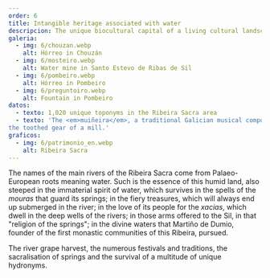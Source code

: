 ```yaml
---
order: 6
title: Intangible heritage associated with water
descripcion: The unique biocultural capital of a living cultural landscape and the intangible heritage associated with water culture.
galeria:
  - img: 6/chouzan.webp
    alt: Hórreo in Chouzán
  - img: 6/mosteiro.webp
    alt: Water mine in Santo Estevo de Ribas de Sil
  - img: 6/pombeiro.webp
    alt: Hórreo in Pombeiro
  - img: 6/preguntoiro.webp
    alt: Fountain in Pombeiro
datos:
  - texto: 1,020 unique toponyms in the Ribeira Sacra area
  - texto: 'The <em>muiñeira</em>, a traditional Galician musical composition, has a 6/8 beat that was created from
the toothed gear of a mill.'
graficos:
  - img: 6/patrimonio_en.webp
    alt: Ribeira Sacra
---
```


The names of the main rivers of the Ribeira Sacra come from Palaeo-European roots meaning water. Such is the essence of this humid land, also steeped in the immaterial spirit of water, which survives in the spells of the _mouras_ that guard its springs; in the fiery treasures, which will always end up submerged in the river; in the love of its people for the _xacias_, which dwell in the deep wells of the rivers; in those arms offered to the Sil, in that "religion of the springs"; in the divine waters that Martiño de Dumio, founder of the first monastic communities of this Ribeira, pursued.

The river grape harvest, the numerous festivals and traditions, the sacralisation of springs and the survival of a multitude of unique hydronyms.
